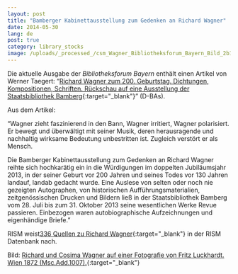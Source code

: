 ```yaml
---
layout: post
title: "Bamberger Kabinettausstellung zum Gedenken an Richard Wagner"
date: 2014-05-30
lang: de
post: true
category: library_stocks
image: /uploads/_processed_/csm_Wagner_Bibliotheksforum_Bayern_Bild_2b1bc6ef76.jpg
---
```



Die aktuelle Ausgabe der _Bibliotheksforum Bayern_ enthält einen Artikel von Werner Taegert: “[Richard Wagner zum 200. Geburtstag. Dichtungen, Kompositionen, Schriften. Rückschau auf eine Ausstellung der Staatsbibliothek Bamberg](http://www.bibliotheksforum-bayern.de/fileadmin/archiv/2014-2/PDF-Einzelbeitraege/BFB_0214_15_Taegert_V04.pdf){:target="_blank"}” (D-BAs).

Aus dem Artikel:

“Wagner zieht faszinierend in den Bann, Wagner irritiert, Wagner polarisiert. Er bewegt und überwältigt mit seiner Musik, deren herausragende und nachhaltig wirksame Bedeutung unbestritten ist. Zugleich verstört er als Mensch.

Die Bamberger Kabinettausstellung zum Gedenken an Richard Wagner reihte sich hochkarätig ein in die Würdigungen im doppelten Jubiläumsjahr 2013, in der seiner Geburt vor 200 Jahren und seines Todes vor 130 Jahren landauf, landab gedacht wurde. Eine Auslese von selten oder noch nie gezeigten Autographen, von historischen Aufführungsmaterialien, zeitgenössischen Drucken und Bildern ließ in der Staatsbibliothek Bamberg vom 28. Juli bis zum 31. Oktober 2013 seine wesentlichen Werke Revue passieren. Einbezogen waren autobiographische Aufzeichnungen und eigenhändige Briefe.”

RISM weist[336 Quellen zu Richard Wagner](https://opac.rism.info/metaopac/search.do?methodToCall=submitButtonCall&methodToCallParameter=submitSearch&refine=false&searchCategories%5B0%5D=-1&searchString%5B0%5D=&combinationOperator%5B1%5D=AND&searchCategories%5B1%5D=200&searchString%5B1%5D=&combinationOperator%5B2%5D=AND&searchCategories%5B2%5D=100&searchString%5B2%5D=wagner%2C+richard&combinationOperator%5B3%5D=AND&searchCategories%5B3%5D=6015&searchString%5B3%5D=&submitButtonCall_submitSearch=Suchen&searchRestrictionValue1%5B0%5D=&searchRestrictionID%5B0%5D=14&searchRestrictionValue1%5B1%5D=&searchRestrictionID%5B1%5D=13){:target="_blank"} in der RISM Datenbank nach.

Bild: [Richard und Cosima Wagner auf einer Fotografie von Fritz Luckhardt. Wien 1872 (Msc.Add.1007).](http://www.staatsbibliothek-bamberg.de/index.php?id=1479&tx_ttnews%5Btt_news%5D=81&cHash=9665f19400cf8d0263432fd62b9261d6){:target="_blank"}


